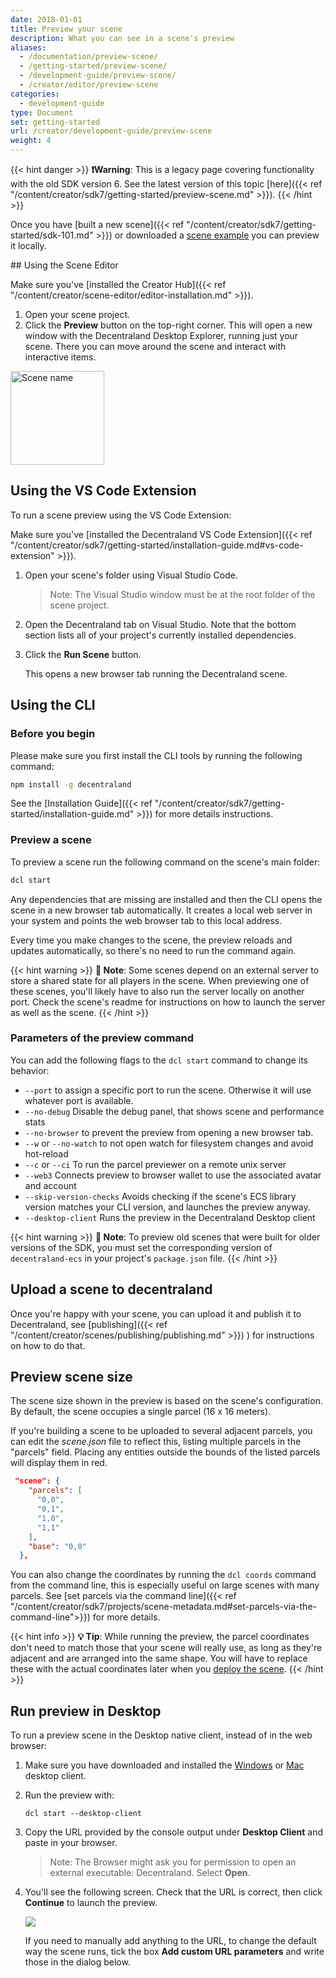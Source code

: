```yaml
---
date: 2018-01-01
title: Preview your scene
description: What you can see in a scene's preview
aliases:
  - /documentation/preview-scene/
  - /getting-started/preview-scene/
  - /development-guide/preview-scene/
  - /creator/editor/preview-scene
categories:
  - development-guide
type: Document
set: getting-started
url: /creator/development-guide/preview-scene
weight: 4
---
```


{{< hint danger >}}
**❗Warning**: This is a legacy page covering functionality with the old SDK version 6. See the latest version of this topic [here]({{< ref "/content/creator/sdk7/getting-started/preview-scene.md" >}}).
{{< /hint >}}

Once you have [built a new scene]({{< ref "/content/creator/sdk7/getting-started/sdk-101.md" >}}) or downloaded a [scene example](https://github.com/decentraland-scenes/Awesome-Repository#examples) you can preview it locally.

## Using the Scene Editor

Make sure you've [installed the Creator Hub]({{< ref "/content/creator/scene-editor/editor-installation.md" >}}).

1. Open your scene project.
2. Click the **Preview** button on the top-right corner. This will open a new window with the Decentraland Desktop Explorer, running just your scene. There you can move around the scene and interact with interactive items.

<img src="/images/editor/preview-button.png" width="150" alt="Scene name"/>

## Using the VS Code Extension

To run a scene preview using the VS Code Extension:

Make sure you've [installed the Decentraland VS Code Extension]({{< ref "/content/creator/sdk7/getting-started/installation-guide.md#vs-code-extension" >}}).

1. Open your scene's folder using Visual Studio Code.

   > Note: The Visual Studio window must be at the root folder of the scene project.

2. Open the Decentraland tab on Visual Studio. Note that the bottom section lists all of your project's currently installed dependencies.

3. Click the **Run Scene** button.

   This opens a new browser tab running the Decentraland scene.

## Using the CLI

### Before you begin

Please make sure you first install the CLI tools by running the following command:

```bash
npm install -g decentraland
```

See the [Installation Guide]({{< ref "/content/creator/sdk7/getting-started/installation-guide.md" >}}) for more details instructions.

### Preview a scene

To preview a scene run the following command on the scene's main folder:

```bash
dcl start
```

Any dependencies that are missing are installed and then the CLI opens the scene in a new browser tab automatically. It creates a local web server in your system and points the web browser tab to this local address.

Every time you make changes to the scene, the preview reloads and updates automatically, so there's no need to run the command again.

{{< hint warning >}}
**📔 Note**: Some scenes depend on an external server to store a shared state for all players in the scene. When previewing one of these scenes, you'll likely have to also run the server locally on another port. Check the scene's readme for instructions on how to launch the server as well as the scene.
{{< /hint >}}

### Parameters of the preview command

You can add the following flags to the `dcl start` command to change its behavior:

- `--port` to assign a specific port to run the scene. Otherwise it will use whatever port is available.
- `--no-debug` Disable the debug panel, that shows scene and performance stats
- `--no-browser` to prevent the preview from opening a new browser tab.
- `--w` or `--no-watch` to not open watch for filesystem changes and avoid hot-reload
- `--c` or `--ci` To run the parcel previewer on a remote unix server
- `--web3` Connects preview to browser wallet to use the associated avatar and account
- `--skip-version-checks` Avoids checking if the scene's ECS library version matches your CLI version, and launches the preview anyway.
- `--desktop-client` Runs the preview in the Decentraland Desktop client

{{< hint warning >}}
**📔 Note**: To preview old scenes that were built for older versions of the SDK, you must set the corresponding version of `decentraland-ecs` in your project's `package.json` file.
{{< /hint >}}

## Upload a scene to decentraland

Once you're happy with your scene, you can upload it and publish it to Decentraland, see [publishing]({{< ref "/content/creator/scenes/publishing/publishing.md" >}}) ) for instructions on how to do that.

## Preview scene size

The scene size shown in the preview is based on the scene's configuration. By default, the scene occupies a single parcel (16 x 16 meters).

If you're building a scene to be uploaded to several adjacent parcels, you can edit the _scene.json_ file to reflect this, listing multiple parcels in the "parcels" field. Placing any entities outside the bounds of the listed parcels will display them in red.

```json
 "scene": {
    "parcels": [
      "0,0",
      "0,1",
      "1,0",
      "1,1"
    ],
    "base": "0,0"
  },
```

You can also change the coordinates by running the `dcl coords` command from the command line, this is especially useful on large scenes with many parcels. See [set parcels via the command line]({{< ref "/content/creator/sdk7/projects/scene-metadata.md#set-parcels-via-the-command-line">}}) for more details.

{{< hint info >}}
**💡 Tip**: While running the preview, the parcel coordinates don't need to match those that your scene will really use, as long as they're adjacent and are arranged into the same shape. You will have to replace these with the actual coordinates later when you [deploy the scene](#upload-a-scene-to-decentraland).
{{< /hint >}}

## Run preview in Desktop

To run a preview scene in the Desktop native client, instead of in the web browser:

1. Make sure you have downloaded and installed the [Windows](https://decentraland.org/download/) or [Mac](https://github.com/decentraland/explorer-desktop-launcher/releases/latest/download/Decentraland.dmg) desktop client.

2. Run the preview with:

   `dcl start --desktop-client`

3. Copy the URL provided by the console output under **Desktop Client** and paste in your browser.

   > Note: The Browser might ask you for permission to open an external executable: Decentraland. Select **Open**.

4. You'll see the following screen. Check that the URL is correct, then click **Continue** to launch the preview.

   ![](/images/media/desktop-preview.png)

   If you need to manually add anything to the URL, to change the default way the scene runs, tick the box **Add custom URL parameters** and write those in the dialog below.
